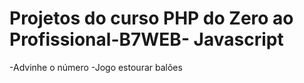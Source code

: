 # Projetos do curso PHP do Zero ao Profissional-B7WEB- Javascript
-Advinhe o número
-Jogo estourar balões

